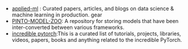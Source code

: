 * [applied-ml](https://github.com/eugeneyan/applied-ml) : Curated papers, articles, and blogs on data science & machine learning in production. gear
* [PINTO-MODEL-ZOO](https://github.com/PINTO0309/PINTO_model_zoo): A repository for storing models that have been inter-converted between various frameworks. 
* [incredible pytorch](https://github.com/ritchieng/the-incredible-pytorch):This is a curated list of tutorials, projects, libraries, videos, papers, books and anything related to the incredible PyTorch. 